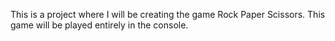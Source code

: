 This is a project where I will be creating the game Rock Paper Scissors. This game will be played entirely in the console.
